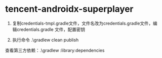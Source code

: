 # tencent-androidx-superplayer

1. 复制credentials-tmpl.gradle文件，文件名改为credentials.gradle文件，编辑credentials.gradle 文件，配置密钥

2. 执行命令 .\gradlew clean publish

查看第三方依赖：.\gradlew :library:dependencies